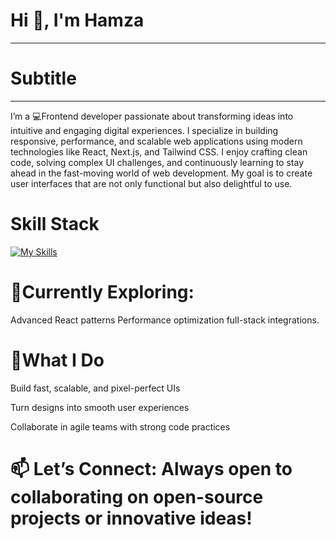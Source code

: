 # Hi 👋, I'm Hamza
---
# Subtitle
---
I’m a 💻Frontend developer passionate about transforming ideas into intuitive and engaging digital experiences. I specialize in building responsive, performance, and scalable web applications using modern technologies like React, Next.js, and Tailwind CSS. I enjoy crafting clean code, solving complex UI challenges, and continuously learning to stay ahead in the fast-moving world of web development. My goal is to create user interfaces that are not only functional but also delightful to use.


# Skill Stack
[![My Skills](https://skillicons.dev/icons?i=java,html,css,git,nodejs,tailwind,js,bootstrap,react,github)](https://skillicons.dev)

# 🌱Currently Exploring: 
Advanced React patterns 
Performance optimization
full-stack integrations.

# 🚀What I Do

Build fast, scalable, and pixel-perfect UIs

Turn designs into smooth user experiences

Collaborate in agile teams with strong code practices

# 📫 Let’s Connect: Always open to collaborating on open-source projects or innovative ideas!
